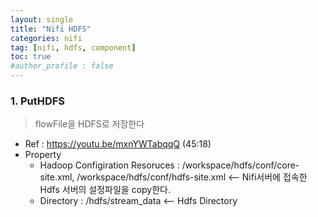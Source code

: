 ```yaml
---
layout: single
title: "Nifi HDFS"
categories: nifi
tag: [nifi, hdfs, component]
toc: true
#author_profile : false
---
```




### 1. PutHDFS
> flowFile을 HDFS로 저장한다
* Ref : https://youtu.be/mxnYWTabqqQ (45:18)
* Property
  - Hadoop Configiration Resoruces : /workspace/hdfs/conf/core-site.xml, /workspace/hdfs/conf/hdfs-site.xml <-- Nifi서버에 접속한 Hdfs 서버의 설정파일을 copy한다.
  - Directory : /hdfs/stream_data <-- Hdfs Directory